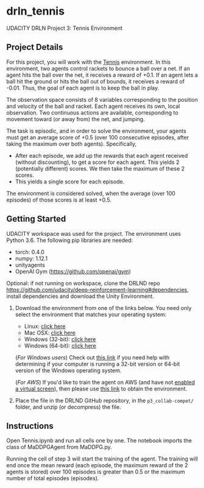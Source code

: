 # drln_tennis
UDACITY DRLN Project 3: Tennis Environment

## Project Details
For this project, you will work with the [Tennis](https://github.com/Unity-Technologies/ml-agents/blob/main/docs/Learning-Environment-Examples.md#tennis) environment. 
In this environment, two agents control rackets to bounce a ball over a net. If an agent hits the ball over the net, it receives a reward of +0.1. If an agent lets a ball hit the ground or hits the ball out of bounds, it receives a reward of -0.01. Thus, the goal of each agent is to keep the ball in play.

The observation space consists of 8 variables corresponding to the position and velocity of the ball and racket. Each agent receives its own, local observation. Two continuous actions are available, corresponding to movement toward (or away from) the net, and jumping.

The task is episodic, and in order to solve the environment, your agents must get an average score of +0.5 (over 100 consecutive episodes, after taking the maximum over both agents). Specifically,

- After each episode, we add up the rewards that each agent received (without discounting), to get a score for each agent. This yields 2 (potentially different) scores. We then take the maximum of these 2 scores.
- This yields a single score for each episode.

The environment is considered solved, when the average (over 100 episodes) of those scores is at least +0.5.

## Getting Started
UDACITY workspace was used for the project. The environment uses Python 3.6. The following pip libraries are needed:
- torch: 0.4.0
- numpy: 1.12.1
- unityagents
- OpenAI Gym (https://github.com/openai/gym)

Optional: if not running on workspace, clone the DRLND repo https://github.com/udacity/deep-reinforcement-learning#dependencies, install dependencies and download the Unity Environment.

1. Download the environment from one of the links below.  You need only select the environment that matches your operating system:
    - Linux: [click here](https://s3-us-west-1.amazonaws.com/udacity-drlnd/P3/Tennis/Tennis_Linux.zip)
    - Mac OSX: [click here](https://s3-us-west-1.amazonaws.com/udacity-drlnd/P3/Tennis/Tennis.app.zip)
    - Windows (32-bit): [click here](https://s3-us-west-1.amazonaws.com/udacity-drlnd/P3/Tennis/Tennis_Windows_x86.zip)
    - Windows (64-bit): [click here](https://s3-us-west-1.amazonaws.com/udacity-drlnd/P3/Tennis/Tennis_Windows_x86_64.zip)

    
    (_For Windows users_) Check out [this link](https://support.microsoft.com/en-us/help/827218/how-to-determine-whether-a-computer-is-running-a-32-bit-version-or-64) if you need help with determining if your computer is running a 32-bit version or 64-bit version of the Windows operating system.

    (_For AWS_) If you'd like to train the agent on AWS (and have not [enabled a virtual screen](https://github.com/Unity-Technologies/ml-agents/blob/master/docs/Training-on-Amazon-Web-Service.md)), then please use [this link](https://github.com/Unity-Technologies/ml-agents/blob/master/docs/Training-on-Amazon-Web-Service.md) to obtain the environment.

2. Place the file in the DRLND GitHub repository, in the `p3_collab-compet/` folder, and unzip (or decompress) the file. 

## Instructions
Open Tennis.ipynb and run all cells one by one. The notebook imports the class of MaDDPGAgent from MaDDPG.py. 

Running the cell of step 3 will start the training of the agent. The training will end once the mean reward (each episode, the maximum reward of the 2 agents is stored) over 100 episodes is greater than 0.5 or the maximum number of total episodes (episodes).